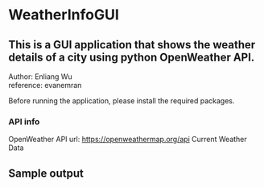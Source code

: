 # WeatherInfoGUI
## This is a GUI application that shows the weather details of a city using python OpenWeather API. 
Author: Enliang Wu<br />
reference: evanemran

Before running the application, please install the required packages.
### API info
OpenWeather API url: https://openweathermap.org/api
Current Weather Data

## Sample output



